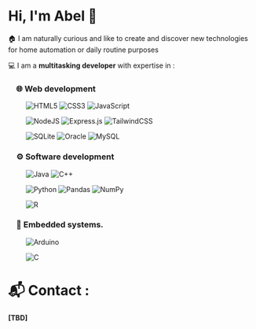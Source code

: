 # Hi, I'm Abel 👋

🏠 I am naturally curious and like to create and discover new technologies for home automation or daily routine purposes

💻 I am a **multitasking developer** with expertise in :

### **&emsp;🌐 Web development**
&emsp; &emsp; ![HTML5](https://img.shields.io/badge/html5-%23E34F26.svg?style=plastic&logo=html5&logoColor=white) ![CSS3](https://img.shields.io/badge/css3-%231572B6.svg?style=plastic&logo=css3&logoColor=white) ![JavaScript](https://img.shields.io/badge/javascript-%23323330.svg?style=plastic&logo=javascript&logoColor=%23F7DF1E) 

&emsp; &emsp; ![NodeJS](https://img.shields.io/badge/node.js-6DA55F?style=plastic&logo=node.js&logoColor=white) ![Express.js](https://img.shields.io/badge/express.js-%23404d59.svg?style=plastic&logo=express&logoColor=%2361DAFB) ![TailwindCSS](https://img.shields.io/badge/tailwindcss-%2338B2AC.svg?style=plastic&logo=tailwind-css&logoColor=white)

&emsp; &emsp; ![SQLite](https://img.shields.io/badge/sqlite-%2307405e.svg?style=plastic&logo=sqlite&logoColor=white) ![Oracle](https://img.shields.io/badge/Oracle-F80000?style=plastic&logo=oracle&logoColor=white) ![MySQL](https://img.shields.io/badge/mysql-4479A1.svg?style=plastic&logo=mysql&logoColor=white) 

### **&emsp;⚙️ Software development**
&emsp; &emsp; ![Java](https://img.shields.io/badge/java-%23ED8B00.svg?style=plastic&logo=openjdk&logoColor=white) ![C++](https://img.shields.io/badge/c++-%2300599C.svg?style=plastic&logo=c%2B%2B&logoColor=white)

&emsp; &emsp; ![Python](https://img.shields.io/badge/python-3670A0?style=plastic&logo=python&logoColor=ffdd54) ![Pandas](https://img.shields.io/badge/pandas-%23150458.svg?style=plastic&logo=pandas&logoColor=white) ![NumPy](https://img.shields.io/badge/numpy-%23013243.svg?style=plastic&logo=numpy&logoColor=white)

&emsp; &emsp; ![R](https://img.shields.io/badge/r-%23276DC3.svg?style=plastic&logo=r&logoColor=white)

### **&emsp;💾 Embedded systems.**
&emsp; &emsp; ![Arduino](https://img.shields.io/badge/-Arduino-00979D?style=plastic&logo=Arduino&logoColor=white)

&emsp; &emsp; ![C](https://img.shields.io/badge/c-%2300599C.svg?style=plastic&logo=c&logoColor=white)

# 📬 Contact :
**[TBD]**
